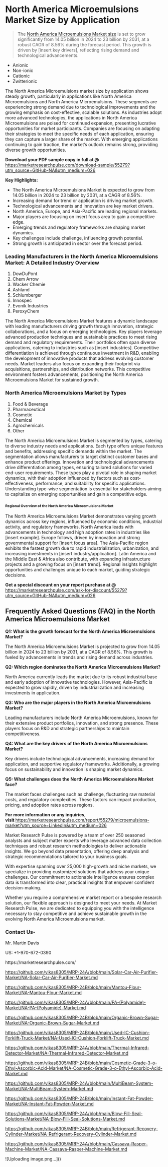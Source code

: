
<h1>North America Microemulsions Market&nbsp;Size by Application</h1><blockquote><p>The <a href="https://marketresearchpulse.com/download-sample/55279?utm_source=GitHub-NA&amp;utm_medium=026">North America Microemulsions Market size</a> is set to grow significantly from 14.05 billion in 2024 to 23 billion by 2031, at a robust CAGR of 8.56% during the forecast period. This growth is driven by [insert key drivers], reflecting rising demand and technological advancements.</p></blockquote><ul><li>Anionic<li> Non-ionic<li> Cationic<li> Zwitterionic</li></ul><p>The North America Microemulsions market size by application shows steady growth, particularly in applications like North America Microemulsions and North America Microemulsions. These segments are experiencing strong demand due to technological improvements and the growing emphasis on cost-effective, scalable solutions. As industries adopt more advanced technologies, the applications in North America Microemulsions are poised for continued expansion, presenting lucrative opportunities for market participants. Companies are focusing on adapting their strategies to meet the specific needs of each application, ensuring they can capture a larger share of the market. With emerging applications continuing to gain traction, the market’s outlook remains strong, providing diverse growth opportunities.</p><p><strong>Download your PDF sample copy in full at @ </strong><a href="https://marketresearchpulse.com/download-sample/55279?utm_source=GitHub-NA&amp;utm_medium=026">https://marketresearchpulse.com/download-sample/55279?utm_source=GitHub-NA&amp;utm_medium=026</a></p><p><strong>Key Highlights: </strong></p><ul><li>The North America Microemulsions Market is expected to grow from 14.05 billion in 2024 to 23 billion by 2031, at a CAGR of 8.56%.</li><li>Increasing demand for trend or application is driving market growth.</li><li>Technological advancements and innovation are key market drivers.</li><li>North America, Europe, and Asia-Pacific are leading regional markets.</li><li>Major players are focusing on insert focus area to gain a competitive edge.</li><li>Emerging trends and regulatory frameworks are shaping market dynamics.</li><li>Key challenges include challenge, influencing growth potential.</li><li>Strong growth is anticipated in sector over the forecast period.</li></ul><h3>Leading Manufacturers in the North America Microemulsions Market: A Detailed Industry Overview</h3><ol><li>DowDuPont</li><li>Chem Arrow</li><li>Wacker Chemie</li><li>Ashland</li><li>Schlumberger</li><li>Innospec</li><li>Evonik Industries</li><li>PeroxyChem</li></ol><div class="flex max-w-full flex-col flex-grow"><div class="min-h-8 text-message flex w-full flex-col items-end gap-2 whitespace-normal break-words [.text-message+&amp;]:mt-5" dir="auto" data-message-author-role="assistant" data-message-id="fd8432e4-4910-450d-b182-61b7bfb0a01f" data-message-model-slug="gpt-4o"><div class="flex w-full flex-col gap-1 empty:hidden first:pt-[3px]"><div class="markdown prose w-full break-words dark:prose-invert light"><p>The North America Microemulsions Market features a dynamic landscape with leading manufacturers driving growth through innovation, strategic collaborations, and a focus on emerging technologies. Key players leverage advanced production techniques and sustainable practices to meet rising demand and regulatory requirements. Their portfolios often span diverse applications, catering to industries such as [insert industries]. Competitive differentiation is achieved through continuous investment in R&amp;D, enabling the development of innovative products that address evolving customer needs. Market leaders also focus on expanding their footprint via acquisitions, partnerships, and distribution networks. This competitive environment fosters advancements, positioning the North America Microemulsions Market for sustained growth.</p></div></div></div></div><h3>North America Microemulsions Market by Types</h3><ol><li>Food & Beverage<li> Pharmaceutical<li> Cosmetic<li> Chemical<li> Agrochemicals<li> Other</li></ol><div class="flex max-w-full flex-col flex-grow"><div class="min-h-8 text-message flex w-full flex-col items-end gap-2 whitespace-normal break-words [.text-message+&amp;]:mt-5" dir="auto" data-message-author-role="assistant" data-message-id="084470be-0bb7-4664-bddf-5156b4f41249" data-message-model-slug="gpt-4o-mini"><div class="flex w-full flex-col gap-1 empty:hidden first:pt-[3px]"><div class="markdown prose w-full break-words dark:prose-invert light"><p>The North America Microemulsions Market is segmented by types, catering to diverse industry needs and applications. Each type offers unique features and benefits, addressing specific demands within the market. The segmentation allows manufacturers to target distinct customer bases and enhance product offerings. Innovation and technological advancements drive differentiation among types, ensuring tailored solutions for varied end-user requirements. These types play a pivotal role in shaping market dynamics, with their adoption influenced by factors such as cost-effectiveness, performance, and suitability for specific applications. Understanding type-wise segmentation is essential for stakeholders aiming to capitalize on emerging opportunities and gain a competitive edge.</p></div></div></div></div><h3><span style="font-size: 11px;">Regional Overview of the North America Microemulsions Market</span></h3><div class="flex max-w-full flex-col flex-grow"><div class="min-h-8 text-message flex w-full flex-col items-end gap-2 whitespace-normal break-words [.text-message+&amp;]:mt-5" dir="auto" data-message-author-role="assistant" data-message-id="e9038762-ce64-4e30-91c9-9bd413514231" data-message-model-slug="gpt-4o-mini"><div class="flex w-full flex-col gap-1 empty:hidden first:pt-[3px]"><div class="markdown prose w-full break-words dark:prose-invert light"><p>The North America Microemulsions Market demonstrates varying growth dynamics across key regions, influenced by economic conditions, industrial activity, and regulatory frameworks. North America leads with advancements in technology and high adoption rates in industries like [insert example]. Europe follows, driven by innovation and strong governmental support for [insert focus area]. The Asia-Pacific region exhibits the fastest growth due to rapid industrialization, urbanization, and increasing investments in [insert industry/application]. Latin America and the Middle East &amp; Africa also contribute, with expanding infrastructure projects and a growing focus on [insert trend]. Regional insights highlight opportunities and challenges unique to each market, guiding strategic decisions.</p></div></div></div></div><p><strong>Get a special discount on your report purchase at @ </strong><a href="https://marketresearchpulse.com/ask-for-discount/55279?utm_source=GitHub-NA&amp;utm_medium=026">https://marketresearchpulse.com/ask-for-discount/55279?utm_source=GitHub-NA&amp;utm_medium=026</a></p><h2>Frequently Asked Questions (FAQ) in the North America Microemulsions Market</h2><p><strong>Q1: What is the growth forecast for the North America Microemulsions Market?</strong></p><p>The North America Microemulsions Market is projected to grow from 14.05 billion in 2024 to 23 billion by 2031, at a CAGR of 8.56%. This growth is fueled by advancements in trends and rising demand across industries.</p><p><strong>Q2: Which region dominates the North America Microemulsions Market?</strong></p><p>North America currently leads the market due to its robust industrial base and early adoption of innovative technologies. However, Asia-Pacific is expected to grow rapidly, driven by industrialization and increasing investments in application.</p><p><strong>Q3: Who are the major players in the North America Microemulsions Market?</strong></p><p>Leading manufacturers include North America Microemulsions, known for their extensive product portfolios, innovation, and strong presence. These players focus on R&amp;D and strategic partnerships to maintain competitiveness.</p><p><strong>Q4: What are the key drivers of the North America Microemulsions Market?</strong></p><p>Key drivers include technological advancements, increasing demand for application, and supportive regulatory frameworks. Additionally, a growing focus on sustainability and innovation is shaping market dynamics.</p><p><strong>Q5: What challenges does the North America Microemulsions Market face?</strong></p><p>The market faces challenges such as challenge, fluctuating raw material costs, and regulatory complexities. These factors can impact production, pricing, and adoption rates across regions.</p><p><strong>For more information or any inquiries, visit&nbsp;</strong><a href="https://marketresearchpulse.com/report/55279/microemulsions-market?utm_source=Linkedin&utm_medium=026">https://marketresearchpulse.com/report/55279/microemulsions-market?utm_source=Linkedin&utm_medium=026</a></p><p>Market Research Pulse is powered by a team of over 250 seasoned analysts and subject matter experts who leverage advanced data collection techniques and robust research methodologies to deliver actionable insights. We go beyond data presentation, offering deep analysis and strategic recommendations tailored to your business goals.</p><p>With expertise spanning over 25,000 high-growth and niche markets, we specialize in providing customized solutions that address your unique challenges. Our commitment to actionable intelligence ensures complex data is transformed into clear, practical insights that empower confident decision-making.</p><p>Whether you require a comprehensive market report or a bespoke research solution, our flexible approach is designed to meet your needs. At Market Research Pulse, we are dedicated to equipping you with the intelligence necessary to stay competitive and achieve sustainable growth in the evolving North America Microemulsions market.</p><h3><strong>Contact Us-</strong></h3><p>Mr. Martin Davis</p><p>US: +1-970-672-0390</p><p>https://marketresearchpulse.com/</p><p><a href="https://github.com/vikas8305/MRP-24A/blob/main/Solar-Car-Air-Purifier-Market/NA-Solar-Car-Air-Purifier-Market.md">https://github.com/vikas8305/MRP-24A/blob/main/Solar-Car-Air-Purifier-Market/NA-Solar-Car-Air-Purifier-Market.md</a></p><p><a href="https://github.com/vikas8305/MRP-24B/blob/main/Mantou-Flour-Market/NA-Mantou-Flour-Market.md">https://github.com/vikas8305/MRP-24B/blob/main/Mantou-Flour-Market/NA-Mantou-Flour-Market.md</a></p><p><a href="https://github.com/vikas8305/MRP-24A/blob/main/PA-(Polyamide)-Market/NA-PA-(Polyamide)-Market.md">https://github.com/vikas8305/MRP-24A/blob/main/PA-(Polyamide)-Market/NA-PA-(Polyamide)-Market.md</a></p><p><a href="https://github.com/vikas8305/MRP-24B/blob/main/Organic-Brown-Sugar-Market/NA-Organic-Brown-Sugar-Market.md">https://github.com/vikas8305/MRP-24B/blob/main/Organic-Brown-Sugar-Market/NA-Organic-Brown-Sugar-Market.md</a></p><p><a href="https://github.com/vikas8305/MRP-24B/blob/main/Used-IC-Cushion-Forklift-Truck-Market/NA-Used-IC-Cushion-Forklift-Truck-Market.md">https://github.com/vikas8305/MRP-24B/blob/main/Used-IC-Cushion-Forklift-Truck-Market/NA-Used-IC-Cushion-Forklift-Truck-Market.md</a></p><p><a href="https://github.com/vikas8305/MRP-24A/blob/main/Thermal-Infrared-Detector-Market/NA-Thermal-Infrared-Detector-Market.md">https://github.com/vikas8305/MRP-24A/blob/main/Thermal-Infrared-Detector-Market/NA-Thermal-Infrared-Detector-Market.md</a></p><p><a href="https://github.com/vikas8305/MRP-24B/blob/main/Cosmetic-Grade-3-o-Ethyl-Ascorbic-Acid-Market/NA-Cosmetic-Grade-3-o-Ethyl-Ascorbic-Acid-Market.md">https://github.com/vikas8305/MRP-24B/blob/main/Cosmetic-Grade-3-o-Ethyl-Ascorbic-Acid-Market/NA-Cosmetic-Grade-3-o-Ethyl-Ascorbic-Acid-Market.md</a></p><p><a href="https://github.com/vikas8305/MRP-24A/blob/main/MultiBeam-System-Market/NA-MultiBeam-System-Market.md">https://github.com/vikas8305/MRP-24A/blob/main/MultiBeam-System-Market/NA-MultiBeam-System-Market.md</a></p><p><a href="https://github.com/vikas8305/MRP-24B/blob/main/Instant-Fat-Powder-Market/NA-Instant-Fat-Powder-Market.md">https://github.com/vikas8305/MRP-24B/blob/main/Instant-Fat-Powder-Market/NA-Instant-Fat-Powder-Market.md</a></p><p><a href="https://github.com/vikas8305/MRP-24A/blob/main/Blow-Fill-Seal-Solutions-Market/NA-Blow-Fill-Seal-Solutions-Market.md">https://github.com/vikas8305/MRP-24A/blob/main/Blow-Fill-Seal-Solutions-Market/NA-Blow-Fill-Seal-Solutions-Market.md</a></p><p><a href="https://github.com/vikas8305/MRP-24B/blob/main/Refrigerant-Recovery-Cylinder-Market/NA-Refrigerant-Recovery-Cylinder-Market.md">https://github.com/vikas8305/MRP-24B/blob/main/Refrigerant-Recovery-Cylinder-Market/NA-Refrigerant-Recovery-Cylinder-Market.md</a></p><p><a href="https://github.com/vikas8305/MRP-24A/blob/main/Cassava-Rasper-Machine-Market/NA-Cassava-Rasper-Machine-Market.md">https://github.com/vikas8305/MRP-24A/blob/main/Cassava-Rasper-Machine-Market/NA-Cassava-Rasper-Machine-Market.md</a></p>
![Uploading image.png…]()
